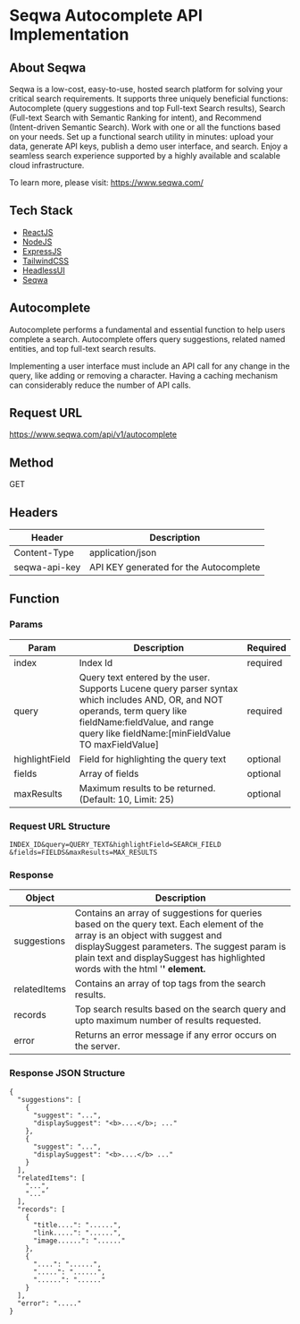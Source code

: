 # Seqwa Autocomplete API Implementation

## About Seqwa

Seqwa is a low-cost, easy-to-use, hosted search platform for solving your critical search requirements. It supports three uniquely beneficial functions: Autocomplete (query suggestions and top Full-text Search results), Search (Full-text Search with Semantic Ranking for intent), and Recommend (Intent-driven Semantic Search). Work with one or all the functions based on your needs. Set up a functional search utility in minutes: upload your data, generate API keys, publish a demo user interface, and search. Enjoy a seamless search experience supported by a highly available and scalable cloud infrastructure.

To learn more, please visit: https://www.seqwa.com/

## Tech Stack

- [ReactJS](https://reactjs.org/)
- [NodeJS](https://nodejs.org/en/)
- [ExpressJS](http://expressjs.com/)
- [TailwindCSS](https://tailwindcss.com/)
- [HeadlessUI](https://headlessui.dev/)
- [Seqwa](https://www.seqwa.com/)

## Autocomplete

Autocomplete performs a fundamental and essential function to help users complete a search. Autocomplete offers query suggestions, related named entities, and top full-text search results.

Implementing a user interface must include an API call for any change in the query, like adding or removing a character. Having a caching mechanism can considerably reduce the number of API calls.

## Request URL

https://www.seqwa.com/api/v1/autocomplete

## Method

GET

## Headers

| Header        | Description                            |
| ------------- | -------------------------------------- |
| Content-Type  | application/json                       |
| seqwa-api-key | API KEY generated for the Autocomplete |

## Function

### Params

| Param          | Description                                                                                                                                                                                                         | Required |
| -------------- | ------------------------------------------------------------------------------------------------------------------------------------------------------------------------------------------------------------------- | -------- |
| index          | Index Id                                                                                                                                                                                                            | required |
| query          | Query text entered by the user. Supports Lucene query parser syntax which includes AND, OR, and NOT operands, term query like fieldName:fieldValue, and range query like fieldName:[minFieldValue TO maxFieldValue] | required |
| highlightField | Field for highlighting the query text                                                                                                                                                                               | optional |
| fields         | Array of fields                                                                                                                                                                                                     | optional |
| maxResults     | Maximum results to be returned. (Default: 10, Limit: 25)                                                                                                                                                            | optional |

### Request URL Structure

```https://www.seqwa.com/api/v1/autocomplete?index=
INDEX_ID&query=QUERY_TEXT&highlightField=SEARCH_FIELD
&fields=FIELDS&maxResults=MAX_RESULTS
```

### Response

| Object       | Description                                                                                                                                                                                                                                                  |
| ------------ | ------------------------------------------------------------------------------------------------------------------------------------------------------------------------------------------------------------------------------------------------------------ |
| suggestions  | Contains an array of suggestions for queries based on the query text. Each element of the array is an object with suggest and displaySuggest parameters. The suggest param is plain text and displaySuggest has highlighted words with the html '<b>' element. |
| relatedItems | Contains an array of top tags from the search results.                                                                                                                                                                                                       |
| records      | Top search results based on the search query and upto maximum number of results requested.                                                                                                                                                                   |
| error        | Returns an error message if any error occurs on the server.                                                                                                                                                                                                  |

### Response JSON Structure

```
{
  "suggestions": [
    {
      "suggest": "...",
      "displaySuggest": "<b>....</b>; ..."
    },
    {
      "suggest": "...",
      "displaySuggest": "<b>....</b> ..."
    }
  ],
  "relatedItems": [
    "...",
    "..."
  ],
  "records": [
    {
      "title....": "......",
      "link.....": "......",
      "image......": "......"
    },
    {
      "....": "......",
      ".....": "......",
      "......": "......"
    }
  ],
  "error": "....."
}
```
